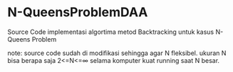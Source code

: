# N-QueensProblemDAA
Source Code implementasi algortima metod Backtracking untuk kasus N-Queens Problem

note:
source code sudah di modifikasi sehingga agar N fleksibel. ukuran N bisa berapa saja 2<=N<=∞ selama komputer kuat running saat N besar. 
